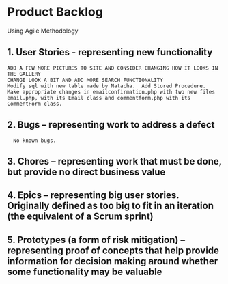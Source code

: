 # Product Backlog
Using Agile Methodology

## 1. User Stories - representing new functionality

	ADD A FEW MORE PICTURES TO SITE AND CONSIDER CHANGING HOW IT LOOKS IN THE GALLERY
	CHANGE LOOK A BIT AND ADD MORE SEARCH FUNCTIONALITY
	Modify sql with new table made by Natacha.  Add Stored Procedure.
	Make appropriate changes in emailconfirmation.php with two new files email.php, with its Email class and commentform.php with its CommentForm class.

## 2. Bugs – representing work to address a defect
      No known bugs.

## 3. Chores – representing work that must be done, but provide no direct business value


## 4. Epics – representing big user stories. Originally defined as too big to fit in an iteration (the equivalent of a Scrum sprint)

## 5. Prototypes (a form of risk mitigation) – representing proof of concepts that help provide information for decision making around whether some functionality may be valuable
